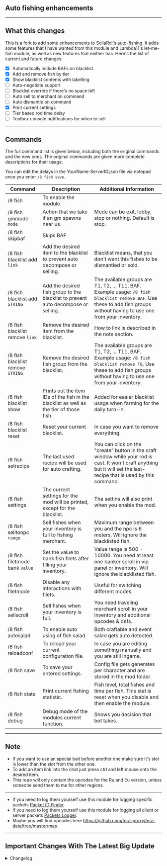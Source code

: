 ## Auto fishing enhancements

---

## What this changes
This is a fork to add some enhancements to SoliaRdi's auto-fishing. It adds some features that I have wanted from this module and Lambda11's let-me-fish module, as well as new features that neither has. Here's the list of current and future changes:
- [x] Automatically include BAFs on blacklist.
- [x] Add and remove fish by tier
- [x] Show blacklist contents with labelling
- [ ] Auto-negotiate support
- [ ] Blacklist override if there's no space left
- [ ] Auto sell to merchant on command
- [ ] Auto dismantle on command
- [x] Print current settings
- [ ] Tier based rod time delay
- [ ] Toolbox console notifications for when to sell

---

## Commands
The full command list is given below, including both the original commands and the new ones. The original commands are given more complete descriptions for their usage.

You can edit the delays in the YourName-ServerID.json file via notepad once you enter `/8 fish save`.

| Command  | Description | Additional Information
| ------------- | ------------- | ------------- |
| /8 fish | To enable the module. |  |
| /8 fish gmmode `mode` | Action that we take if an gm spawns near us. | Mode can be exit, lobby, stop or nothing. Default is stop. |
| /8 fish skipbaf | Skips BAF | |
| /8 fish blacklist add `link` | Add the desired item to the blacklist to prevent auto decompose or selling. | Blacklist means, that you don't want this fishes to be dismantled or sold. |
| /8 fish blacklist add `STRING` | Add the desired fish group to the blacklist to prevent auto decompose or selling. | The available groups are T1, T2, ... T11, BAF. Example usage: `/8 fish blacklist remove BAF`. Use these to add fish groups without having to use one from your inventory. |
| /8 fish blacklist remove `link` | Remove the desired item from the blacklist. | How to link is described in the note section. |
| /8 fish blacklist remove `STRING` | Remove the desired fish group from the blacklist. | The available groups are T1, T2, ... T11, BAF. Example usage: `/8 fish blacklist remove T8`. Use these to add fish groups without having to use one from your inventory. |
| /8 fish blacklist show | Prints out the item IDs of the fish in the blacklist as well as the tier of those fish. | Added for easier blacklist usage when farming for the daily turn-in. |
| /8 fish blacklist reset | Reset your current blacklist. | In case you want to remove everything. |
| /8 fish setrecipe | The last used recipe will be used for auto crafting. | You can click on the "create" button in the craft window while your rod is cast. It won't craft anything but it will set the last-recipe that is used by this command. |
| /8 fish settings | The current settings for the mod will be printed, except for the blacklist. | The settins will also print when you enable the mod. |
| /8 fish selltonpc `range` | Sell fishes when your inventory is full to fishing merchant. | Maximum range between you and the npc is 6 meters. Will ignore the blacklisted fish. |
| /8 fish filetmode bank `value` | Set the value to bank fish filets after filling your inventory. | Value range is 500 - 10000. You need at least one banker scroll in vip panel or inventory. Will ignore the blacklisted fish. |
| /8 fish filetmode | Disable any interactions with filets. | Useful for switching different modes. |
| /8 fish sellscroll | Sell fishes when your inventory is full. | You need traveling merchant scroll in your inventory and additional opcodes & defs. |
| /8 fish autosalad | To enable auto using of fish salad. | Both craftable and event salad gets auto detected. |
| /8 fish reloadconf | To reload your current configuration file. | In case you are editing something manually and you are still ingame. |
| /8 fish save | To save your entered settings.  | Config file gets generates per character and are stored in the mod folder. |
| /8 fish stats| Print current fishing statistic. | Fish level, total fishes and time per fish. This stat is reset when you disable and then enable the module. |
| /8 fish debug | Debug mode of the modules current function. | Shows you decision that bot takes. |

---

## Note
- If you want to use an special bait before another one make sure it's slot is lower than the slot from the other one.
- To add an item link into the chat just press ctrl and left mouse onto the desired item.
- This repo will only contain the opcodes for the Ru and Eu version, unless someone send them to me for other regions.

---

- If you need to log them yourself use this module for logging specific packets [Packet ID Finder](https://github.com/Owyn/alex-packet-id-finder).
- If you need to log them yourself use this module for logging all client or server packets [Packets Logger](https://github.com/SoliaRdi/PacketsLogger).
- Maybe you will find opcodes here https://github.com/tera-proxy/tera-data/tree/master/map.

---

## Important Changes With The Latest Big Update
<details>
<summary>Changelog</summary>
- From now on this module will only work on Caali's Tera Proxy. Please don't ask for help in his discord tho.
<br>
- If you want to farm filet you need to use /8 fish filetmode bank since there is no drop option anymore.
<br>
- The bot is crafting baits once instead of the max. amount. One time crafting equals 10 baits.
<br>
- There is no need to use the setbait command since they get autodetected now.
